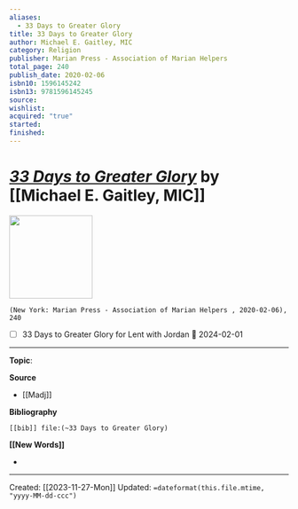 ```yaml
---
aliases:
  - 33 Days to Greater Glory
title: 33 Days to Greater Glory
author: Michael E. Gaitley, MIC
category: Religion
publisher: Marian Press - Association of Marian Helpers
total_page: 240
publish_date: 2020-02-06
isbn10: 1596145242
isbn13: 9781596145245
source: 
wishlist: 
acquired: "true"
started: 
finished:
---
```

# *[33 Days to Greater Glory]()* by [[Michael E. Gaitley, MIC]]

<img src="http://books.google.com/books/content?id=NljPDwAAQBAJ&printsec=frontcover&img=1&zoom=1&edge=curl&source=gbs_api" width=150>

`(New York: Marian Press - Association of Marian Helpers , 2020-02-06), 240`

- [ ] 33 Days to Greater Glory for Lent with Jordan 📅 2024-02-01

--- 
**Topic**: 

**Source**
- [[Madj]]

**Bibliography**

```query
[[bib]] file:(~33 Days to Greater Glory)
```
 

**[[New Words]]**

- 

---
Created: [[2023-11-27-Mon]]
Updated: `=dateformat(this.file.mtime, "yyyy-MM-dd-ccc")`